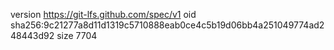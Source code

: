 version https://git-lfs.github.com/spec/v1
oid sha256:9c21277a8d11d1319c5710888eab0ce4c5b19d06bb4a251049774ad248443d92
size 7704
